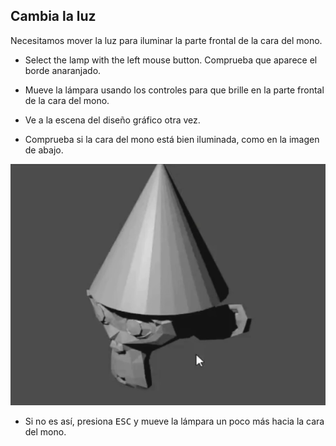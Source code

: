 ## Cambia la luz

Necesitamos mover la luz para iluminar la parte frontal de la cara del mono.

+ Select the lamp with the left mouse button. Comprueba que aparece el borde anaranjado.

+ Mueve la lámpara usando los controles para que brille en la parte frontal de la cara del mono.

+ Ve a la escena del diseño gráfico otra vez.

+ Comprueba si la cara del mono está bien iluminada, como en la imagen de abajo.

![Bien iluminado](images/well-lit.png)

+ Si no es así, presiona <kbd>ESC</kbd> y mueve la lámpara un poco más hacia la cara del mono.